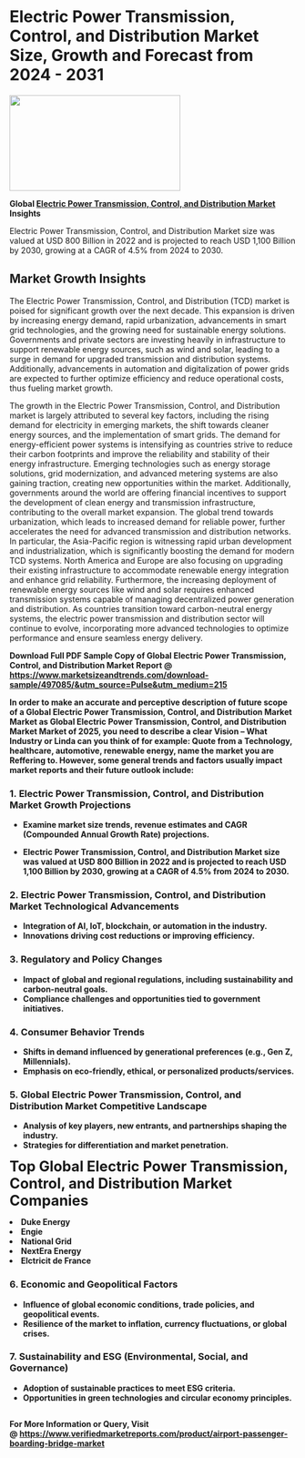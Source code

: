 <H1>Electric Power Transmission, Control, and Distribution Market Size, Growth and Forecast from 2024 - 2031</H1><img class="aligncenter size-medium wp-image-584254" src="https://thirdeyenews.in/wp-content/uploads/2024/09/Global-Market-Research-300x168.jpeg" alt="" width="300" height="168" /><p><strong>Global&nbsp;<a href="https://www.marketsizeandtrends.com/download-sample/497085/&amp;utm_source=Pulse&amp;utm_medium=215">Electric Power Transmission, Control, and Distribution Market</a> Insights</strong></p><p>Electric Power Transmission, Control, and Distribution Market size was valued at USD 800 Billion in 2022 and is projected to reach USD 1,100 Billion by 2030, growing at a CAGR of 4.5% from 2024 to 2030.</p><p><h2>Market Growth Insights</h2> <p>The Electric Power Transmission, Control, and Distribution (TCD) market is poised for significant growth over the next decade. This expansion is driven by increasing energy demand, rapid urbanization, advancements in smart grid technologies, and the growing need for sustainable energy solutions. Governments and private sectors are investing heavily in infrastructure to support renewable energy sources, such as wind and solar, leading to a surge in demand for upgraded transmission and distribution systems. Additionally, advancements in automation and digitalization of power grids are expected to further optimize efficiency and reduce operational costs, thus fueling market growth.</p> <p><strong></strong></p> <p>The growth in the Electric Power Transmission, Control, and Distribution market is largely attributed to several key factors, including the rising demand for electricity in emerging markets, the shift towards cleaner energy sources, and the implementation of smart grids. The demand for energy-efficient power systems is intensifying as countries strive to reduce their carbon footprints and improve the reliability and stability of their energy infrastructure. Emerging technologies such as energy storage solutions, grid modernization, and advanced metering systems are also gaining traction, creating new opportunities within the market. Additionally, governments around the world are offering financial incentives to support the development of clean energy and transmission infrastructure, contributing to the overall market expansion. The global trend towards urbanization, which leads to increased demand for reliable power, further accelerates the need for advanced transmission and distribution networks. In particular, the Asia-Pacific region is witnessing rapid urban development and industrialization, which is significantly boosting the demand for modern TCD systems. North America and Europe are also focusing on upgrading their existing infrastructure to accommodate renewable energy integration and enhance grid reliability. Furthermore, the increasing deployment of renewable energy sources like wind and solar requires enhanced transmission systems capable of managing decentralized power generation and distribution. As countries transition toward carbon-neutral energy systems, the electric power transmission and distribution sector will continue to evolve, incorporating more advanced technologies to optimize performance and ensure seamless energy delivery. <p><strong></p><p><span class=""><strong>Download Full PDF Sample Copy of Global Electric Power Transmission, Control, and Distribution Market Report</strong> @ <a href="https://www.marketsizeandtrends.com/download-sample/497085/&amp;utm_source=Pulse&amp;utm_medium=215" target="_blank">https://www.marketsizeandtrends.com/download-sample/497085/&amp;utm_source=Pulse&amp;utm_medium=215</a></span></p><p>In order to make an accurate and perceptive description of future scope of a Global&nbsp;Electric Power Transmission, Control, and Distribution Market Market as Global&nbsp;Electric Power Transmission, Control, and Distribution Market Market of 2025, you need to describe a clear Vision &ndash; What Industry or Linda can you think of for example: Quote from a Technology, healthcare, automotive, renewable energy, name the market you are Reffering to. However, some general trends and factors usually impact market reports and their future outlook include:</p><h3>1.&nbsp;<strong>Electric Power Transmission, Control, and Distribution Market Growth Projections</strong></h3><ul><li>Examine market size trends, revenue estimates and CAGR (Compounded Annual Growth Rate) projections.</li><li><p>Electric Power Transmission, Control, and Distribution Market size was valued at USD 800 Billion in 2022 and is projected to reach USD 1,100 Billion by 2030, growing at a CAGR of 4.5% from 2024 to 2030.</p></li></ul><h3>2.&nbsp;<strong>Electric Power Transmission, Control, and Distribution Market Technological Advancements</strong></h3><ul><li>Integration of AI, IoT, blockchain, or automation in the industry.</li><li>Innovations driving cost reductions or improving efficiency.</li></ul><h3>3.&nbsp;<strong>Regulatory and Policy Changes</strong></h3><ul><li>Impact of global and regional regulations, including sustainability and carbon-neutral goals.</li><li>Compliance challenges and opportunities tied to government initiatives.</li></ul><h3>4.&nbsp;<strong>Consumer Behavior Trends</strong></h3><ul><li>Shifts in demand influenced by generational preferences (e.g., Gen Z, Millennials).</li><li>Emphasis on eco-friendly, ethical, or personalized products/services.</li></ul><h3>5.&nbsp;<strong>Global Electric Power Transmission, Control, and Distribution Market Competitive Landscape</strong></h3><ul><li>Analysis of key players, new entrants, and partnerships shaping the industry.</li><li>Strategies for differentiation and market penetration.</li></ul><p data-pm-slice="1 1 []"><span style="color: inherit; font-family: inherit; font-size: 25px;">Top Global Electric Power Transmission, Control, and Distribution Market Companies</span></p><div class="" data-test-id=""><p><li>Duke Energy</li><li> Engie</li><li> National Grid</li><li> NextEra Energy</li><li> Elctricit de France</li></p></div><h3>6.&nbsp;<strong>Economic and Geopolitical Factors</strong></h3><ul><li>Influence of global economic conditions, trade policies, and geopolitical events.</li><li>Resilience of the market to inflation, currency fluctuations, or global crises.</li></ul><h3>7.&nbsp;<strong>Sustainability and ESG (Environmental, Social, and Governance)</strong></h3><ul><li>Adoption of sustainable practices to meet ESG criteria.</li><li>Opportunities in green technologies and circular economy principles.</li></ul><h2><strong style="font-size: 14px;">For More Information or Query, Visit @&nbsp;</strong><a style="background-color: #ffffff; font-size: 14px;" href="https://www.marketsizeandtrends.com/report/electric-power-transmission-control-and-distribution-market/" target="_blank">https://www.verifiedmarketreports.com/product/airport-passenger-boarding-bridge-market</a></h2>
